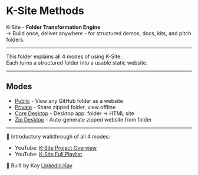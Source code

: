 # K-Site Methods

K-Site - **Folder Transformation Engine**  
→ Build once, deliver anywhere - for structured demos, docs, kits, and pitch folders.

---

This folder explains all 4 modes of using K-Site:  
Each turns a structured folder into a usable static website.

---

## Modes

- [Public](https://tk51.github.io/k-site-portal/methods/ks-01-public-viewer.html) - View any GitHub folder as a website  
- [Private](https://tk51.github.io/k-site-portal/methods/ks-02-private-viewer.html) - Share zipped folder, view offline  
- [Core Desktop](https://tk51.github.io/k-site-portal/methods/ks-03-core-viewer.html) - Desktop app: folder → HTML site  
- [Zip Desktop](https://tk51.github.io/k-site-portal/methods/ks-04-zip-viewer.html) - Auto-generate zipped website from folder

---

🎥 Introductory walkthrough of all 4 modes:  
- YouTube: [K-Site Project Overview](https://youtu.be/Ff_-9Zq4IJY)  
- YouTube: [K-Site Full Playlist](https://www.youtube.com/playlist?list=PLfhiL_52uLtW0uBeXyhtqSPhsqXGF-X_O)

📎 Built by Kay [LinkedIn:Kay](https://linkedin.com/in/taras-khamardiuk)
